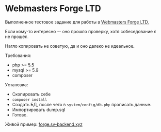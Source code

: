 # Webmasters Forge LTD
Выполненное тестовое задание для работы в [Webmasters Forge LTD.](http://webmasters-forge.net)

Если кому-то интересно -- оно прошло проверку, хотя собеседование я не прошёл.

Нагло копировать не советую, да и оно далеко не идеальное.

Требования:
* php >= 5.5
* mysql >= 5.6
* composer

Уcтановка:
* Скопировать себе
* `composer install`
* Создать БД, после чего в `system/config/db.php` прописать данные.
* Импортировать dump.sql
* Готово.

Живой пример:
[forge.sv-backend.xyz](http://forge.sv-backend.xyz)
